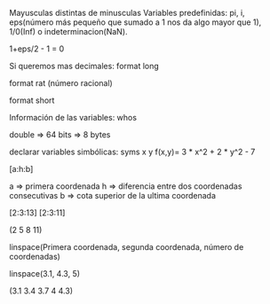 Mayusculas distintas de minusculas
Variables predefinidas: pi, i, eps(número más pequeño que sumado a 1 nos da algo mayor que 1), 1/0(Inf) o indeterminacion(NaN).

1+eps/2 - 1 = 0

Si queremos mas decimales:
format long

format rat (número racional)

format short

Información de las variables:
whos

double => 64 bits => 8 bytes

declarar variables simbólicas:
syms x y
f(x,y)= 3 * x^2 + 2 * y^2 - 7

[a:h:b]

a => primera coordenada
h => diferencia entre dos coordenadas consecutivas
b => cota superior de la ultima coordenada

[2:3:13] 
[2:3:11]

(2 5 8 11)

linspace(Primera coordenada, segunda coordenada, número de coordenadas)


linspace(3.1, 4.3, 5)

(3.1 3.4 3.7 4 4.3)